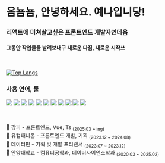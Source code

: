 <h1 align="left">옴뇸뇸, 안녕하세요. 예나입니당!</h1>
<!-- <a href="https://solved.ac/yyyenaak"><img align="right" src="http://mazandi.herokuapp.com/api?handle=yyyenaak&theme=cold"/></a> -->

<h3 align="left">리액트에 미쳐살고싶은 프론트엔드 개발자인데욥</h3>
<h4>그동안 작업물들 날려보내구 새로운 다짐, 새로운 시쟉쓰</h4>
<br>

[![Top Langs](https://github-readme-stats.vercel.app/api/top-langs/?username=yyyenaak&cache_seconds=1800)](https://github.com/anuraghazra/github-readme-stats)

<h3>사용 언어, 툴</h3>
<p><img src="https://img.shields.io/badge/html5-E34F26?style=for-the-badge&logo=html5&logoColor=white">
<img src="https://img.shields.io/badge/css-663399?style=for-the-badge&logo=css&logoColor=white">
<img src="https://img.shields.io/badge/javascript-F7DF1E?style=for-the-badge&logo=javascript&logoColor=white">
<img src="https://img.shields.io/badge/react-61DAFB?style=for-the-badge&logo=react&logoColor=white">
<img src="https://img.shields.io/badge/sass-CC6699?style=for-the-badge&logo=sass&logoColor=white">
<img src="https://img.shields.io/badge/typescript-3178C6?style=for-the-badge&logo=typescript&logoColor=white">
<img src="https://img.shields.io/badge/mysql-4479A1?style=for-the-badge&logo=mysql&logoColor=white">
<img src="https://img.shields.io/badge/git-F05032?style=for-the-badge&logo=git&logoColor=white">
<img src="https://img.shields.io/badge/github-181717?style=for-the-badge&logo=github&logoColor=white">
<img src="https://img.shields.io/badge/r-276DC3?style=for-the-badge&logo=r&logoColor=white">
<img src="https://img.shields.io/badge/python-3776AB?style=for-the-badge&logo=python&logoColor=white">

  </p>

<br>

🏢 팜피 - 프론트엔드, Vue, Ts <sub>(2025.03 ~ ing)</sub><br/>
🏢 유컴패니온 - 프론트엔드 개발, 기획 <sub>(2023.12 ~ 2024.08)</sub><br/>
🏢 데이터핀 - 기획 및 개발 프리랜서 <sub>(2023.07 ~ 2023.12)</sub><br/>
🏫 안양대학교 - 컴퓨터공학과, 데이터사이언스학과 <sub>(2020.03 ~ 2025.02)</sub>



